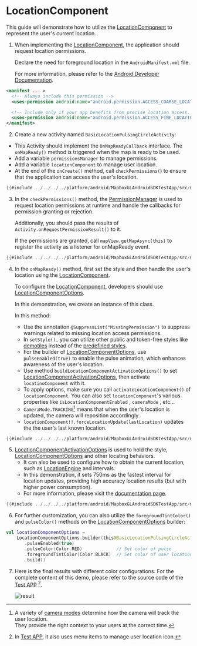 # LocationComponent

This guide will demonstrate how to utilize the [LocationComponent] to represent the user's current location.


1. When implementing the [LocationComponent], the application should request location permissions.

   Declare the need for foreground location in the `AndroidManifest.xml` file.

   For more information, please refer to the [Android Developer Documentation].

```xml
<manifest ... >
  <!-- Always include this permission -->
  <uses-permission android:name="android.permission.ACCESS_COARSE_LOCATION" />

  <!-- Include only if your app benefits from precise location access. -->
  <uses-permission android:name="android.permission.ACCESS_FINE_LOCATION" />
</manifest>
```

2. Create a new activity named `BasicLocationPulsingCircleActivity`:
  - This Activity should implement the `OnMapReadyCallback` interface. The `onMapReady()` method is triggered when the map is ready to be used.
  - Add a variable `permissionsManager` to manage permissions.
  - Add a variable `locationComponent` to manage user location.
  - At the end of the `onCreate()` method, call `checkPermissions(`) to ensure that the application can access the user's location.

```kotlin
{{#include ../../../../platform/android/MapboxGLAndroidSDKTestApp/src/main/java/org/maplibre/android/testapp/activity/location/BasicLocationPulsingCircleActivity.kt:top}}
```

3. In the `checkPermissions()` method, the [PermissionManager] is used to request location permissions at runtime and handle the callbacks for permission granting or rejection.

   Additionally, you should pass the results of `Activity.onRequestPermissionResult()` to it.

   If the permissions are granted, call `mapView.getMapAsync(this)` to register the activity as a listener for onMapReady event.

```kotlin
{{#include ../../../../platform/android/MapboxGLAndroidSDKTestApp/src/main/java/org/maplibre/android/testapp/activity/location/BasicLocationPulsingCircleActivity.kt:permission}}
```

4. In the `onMapReady()` method, first set the style and then handle the user's location using the [LocationComponent].

   To configure the [LocationComponent], developers should use [LocationComponentOptions].

   In this demonstration, we create an instance of this class.

   In this method:
   - Use the annotation `@SuppressLint("MissingPermission")` to suppress warnings related to missing location access permissions.
   - In `setStyle(),` you can utilize other public and token-free styles like [demotiles] instead of the [predefined styles].
   - For the builder of [LocationComponentOptions], use `pulseEnabled(true)` to enable the pulse animation, which enhances awareness of the user's location.
   - Use method `buildLocationComponentActivationOptions()` to set [LocationComponentActivationOptions], then activate `locatinoComponent` with it.
   - To apply options, make sure you call `activateLocationComponent()` of `locationComponent`. You can also set `locationComponent`'s various properties like `isLocationComponentEnabled` , `cameraMode` , etc...
   - `CameraMode.TRACKING`[^1] means that when the user's location is updated, the camera will reposition accordingly.
   - `locationComponent!!.forceLocationUpdate(lastLocation)` updates the the user's last known location.

```kotlin
{{#include ../../../../platform/android/MapboxGLAndroidSDKTestApp/src/main/java/org/maplibre/android/testapp/activity/location/BasicLocationPulsingCircleActivity.kt:onMapReady}}
```

5. [LocationComponentActivationOptions] is used to hold the style, [LocationComponentOptions] and other locating behaviors.
   - It can also be used to configure how to obtain the current location, such as [LocationEngine] and intervals.
   - In this demonstration, it sets 750ms as the fastest interval for location updates, providing high accuracy location results (but with higher power consumption).
   - For more information, please visit the [documentation page][LocationComponentActivationOptions].

```kotlin
{{#include ../../../../platform/android/MapboxGLAndroidSDKTestApp/src/main/java/org/maplibre/android/testapp/activity/location/BasicLocationPulsingCircleActivity.kt:LocationComponentActivationOptions}}
```

6. For further customization, you can also utilize the `foregroundTintColor()` and `pulseColor()` methods on the [LocationComponentOptions] builder:

```kotlin
val locationComponentOptions =
    LocationComponentOptions.builder(this@BasicLocationPulsingCircleActivity)
       .pulseEnabled(true)
       .pulseColor(Color.RED)             // Set color of pulse
       .foregroundTintColor(Color.BLACK)  // Set color of user location
       .build()
```

7. Here is the final results with different color configurations. For the complete content of this demo, please refer to the source code of the [Test APP] [^2].

   ![result](https://github.com/maplibre/maplibre-native/assets/19887090/03dfc87b-111b-4dd0-b4a3-d89e30ed6b63)


[^1]: A variety of [camera modes] determine how the camera will track the user location.  
      They provide the right context to your users at the correct time.  
[^2]: In [Test APP], it also uses menu items to manage user location icon.  

[LocationComponent]: https://maplibre.org/maplibre-native/android/api/-map-libre%20-native%20for%20-android/com.mapbox.mapboxsdk.location/-location-component/index.html
[Android Developer Documentation]: https://developer.android.com/training/location/permissions
[onMapReadyCallback]: https://maplibre.org/maplibre-native/android/api/-map-libre%20-native%20for%20-android/com.mapbox.mapboxsdk.maps/-on-map-ready-callback/index.html
[PermissionManager]: https://maplibre.org/maplibre-native/android/api/-map-libre%20-native%20for%20-android/com.mapbox.mapboxsdk.location.permissions/-permissions-manager/index.html
[LocationComponentOptions]: https://maplibre.org/maplibre-native/android/api/-map-libre%20-native%20for%20-android/com.mapbox.mapboxsdk.location/-location-component-options/index.html
[demotiles]: https://demotiles.maplibre.org/style.json
[predefined styles]: https://github.com/maplibre/maplibre-native/tree/main/src/mbgl/util/tile_server_options.cpp
[LocationComponentActivationOptions]: https://maplibre.org/maplibre-native/android/api/-map-libre%20-native%20for%20-android/com.mapbox.mapboxsdk.location/-location-component-activation-options/index.html
[LocationEngine]: https://maplibre.org/maplibre-native/android/api/-map-libre%20-native%20for%20-android/com.mapbox.mapboxsdk.location.engine/-location-engine/index.html
[Test APP]: https://github.com/maplibre/maplibre-native/tree/main/platform/android/MapboxGLAndroidSDKTestApp/src/main/java/com/mapbox/mapboxsdk/testapp/activity/location/BasicLocationPulsingCircleActivity.kt
[camera modes]: https://maplibre.org/maplibre-native/android/api/-map-libre%20-native%20for%20-android/com.mapbox.mapboxsdk.location.modes/-camera-mode/index.html

